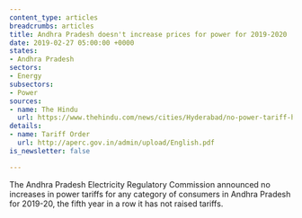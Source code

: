 ```yaml
---
content_type: articles
breadcrumbs: articles
title: Andhra Pradesh doesn't increase prices for power for 2019-2020
date: 2019-02-27 05:00:00 +0000
states:
- Andhra Pradesh
sectors:
- Energy
subsectors:
- Power
sources:
- name: The Hindu
  url: https://www.thehindu.com/news/cities/Hyderabad/no-power-tariff-hike-in-andhra-pradesh/article26344418.ece
details:
- name: Tariff Order
  url: http://aperc.gov.in/admin/upload/English.pdf
is_newsletter: false

---
```

The Andhra Pradesh Electricity Regulatory Commission announced no increases in power tariffs for any category of consumers in Andhra Pradesh for 2019-20, the fifth year in a row it has not raised tariffs.
